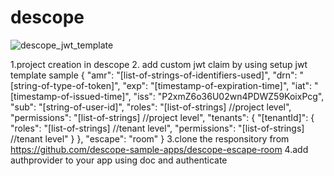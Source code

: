 # descope
![descope_jwt_template](https://github.com/user-attachments/assets/6edb9eea-c0a7-489e-8070-2124c4a9bc42)

1.project creation in descope
2. add custom jwt  claim  by using setup jwt template 
 sample 
{
  "amr": "[list-of-strings-of-identifiers-used]",
  "drn": "[string-of-type-of-token]",
  "exp": "[timestamp-of-expiration-time]",
  "iat": "[timestamp-of-issued-time]",
  "iss": "P2xmZ6o36U02wn4PDWZ59KoixPcg",
  "sub": "[string-of-user-id]",
  "roles": "[list-of-strings] //project level",
  "permissions": "[list-of-strings] //project level",
  "tenants": {
    "[tenantId]": {
      "roles": "[list-of-strings] //tenant level",
      "permissions": "[list-of-strings] //tenant level"
    }
  },
  "escape": "room"
}
3.clone the responsitory from 
https://github.com/descope-sample-apps/descope-escape-room
4.add authprovider to your app using doc and authenticate
